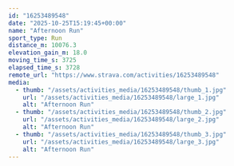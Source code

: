 ```yaml
---
id: "16253489548"
date: "2025-10-25T15:19:45+00:00"
name: "Afternoon Run"
sport_type: Run
distance_m: 10076.3
elevation_gain_m: 18.0
moving_time_s: 3725
elapsed_time_s: 3728
remote_url: "https://www.strava.com/activities/16253489548"
media:
  - thumb: "/assets/activities_media/16253489548/thumb_1.jpg"
    url: "/assets/activities_media/16253489548/large_1.jpg"
    alt: "Afternoon Run"
  - thumb: "/assets/activities_media/16253489548/thumb_2.jpg"
    url: "/assets/activities_media/16253489548/large_2.jpg"
    alt: "Afternoon Run"
  - thumb: "/assets/activities_media/16253489548/thumb_3.jpg"
    url: "/assets/activities_media/16253489548/large_3.jpg"
    alt: "Afternoon Run"
---
```

